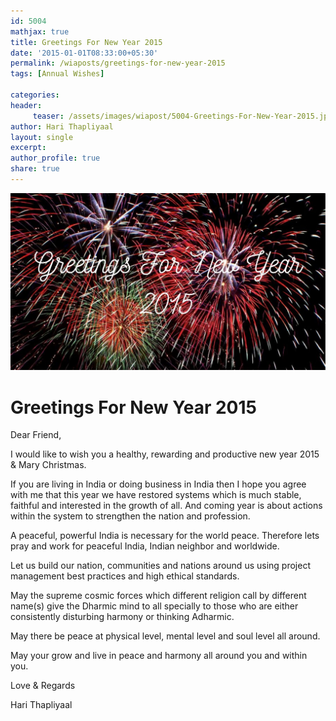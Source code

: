 ```yaml
--- 
id: 5004
mathjax: true  
title: Greetings For New Year 2015
date: '2015-01-01T08:33:00+05:30'
permalink: /wiaposts/greetings-for-new-year-2015
tags: [Annual Wishes]

categories: 
header:
     teaser: /assets/images/wiapost/5004-Greetings-For-New-Year-2015.jpg
author: Hari Thapliyaal 
layout: single 
excerpt:  
author_profile: true 
share: true 
---
```


![Greetings For New Year 2015](/assets/images/wiapost/5004-Greetings-For-New-Year-2015.jpg)     
   
# Greetings For New Year 2015   
   
Dear Friend,

I would like to wish you a healthy, rewarding and productive new year 2015 & Mary Christmas.

If you are living in India or doing business in India then I hope you agree with me that this year we have restored systems which is much stable, faithful and interested in the growth of all. And coming year is about actions within the system to strengthen the nation and profession.

A peaceful, powerful India is necessary for the world peace. Therefore lets pray and work for peaceful India, Indian neighbor and worldwide.

Let us build our nation, communities and nations around us using project management best practices and high ethical standards.

May the supreme cosmic forces which different religion call by different name(s) give the Dharmic mind to all specially to those who are either consistently disturbing harmony or thinking Adharmic.

May there be peace at physical level, mental level and soul level all around.

May your grow and live in peace and harmony all around you and within you.

Love & Regards

Hari Thapliyaal
